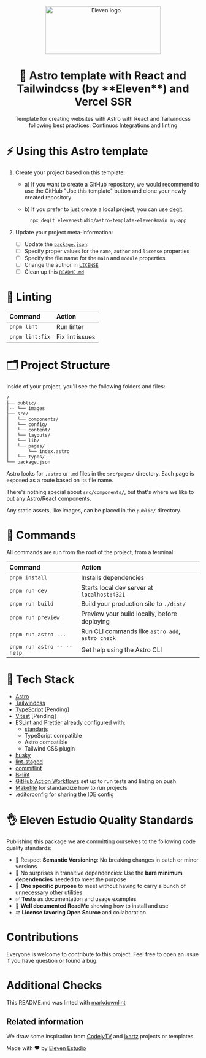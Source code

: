 <p align="center">
  <a href="https://elevenestudio.com">
    <img src="https://drive.google.com/uc?id=1y3czp-T2PxOi2R72PqOoFVGw4lACsSWA&export=download" width="300px" height="125px" alt="Eleven logo"/>
  </a>
</p>

<h1 align="center">
  🚀 Astro template with React and Tailwindcss (by **Eleven**) and Vercel SSR
</h1>

<p align="center">
  Template for creating websites with Astro with React and Tailwindcss following best practices: Continuos Integrations and linting
</p>

# ⚡️ **Using this Astro template**

1. Create your project based on this template:
    - a) If you want to create a GitHub repository, we would recommend to use the GitHub "Use this template" button and clone your newly created repository
    - b) If you prefer to just create a local project, you can use [degit](https://github.com/Rich-Harris/degit):

        ```bash
          npx degit elevenestudio/astro-template-eleven#main my-app
        ```

2. Update your project meta-information:
    - [ ] Update the [`package.json`](./package.json):
    - [ ] Specify proper values for the `name`, `author` and `license` properties
    - [ ] Specify the file name for the `main` and `module` properties
    - [ ] Change the author in [`LICENSE`](./package.json)
    - [ ] Clean up this [`README.md`](https://github.com/elevenestudio/astro-template-eleven/blob/main/README.md)

# 🔦 **Linting**

| Command                   | Action                                           |
| :------------------------ | :----------------------------------------------- |
| `pnpm lint`               | Run linter                                       |
| `pnpm lint:fix`           | Fix lint issues                                  |

# 🗂️ **Project Structure**

Inside of your project, you'll see the following folders and files:

```
/
├── public/
|-- └── images
├── src/
│   └── components/
│   └── config/
│   └── content/
│   └── layouts/
│   └── lib/
│   └── pages/
│       └── index.astro
│   └── types/
└── package.json
```

Astro looks for `.astro` or `.md` files in the `src/pages/` directory. Each page is exposed as a route based on its file name.

There's nothing special about `src/components/`, but that's where we like to put any Astro/React components.

Any static assets, like images, can be placed in the `public/` directory.

# 🧞 **Commands**

All commands are run from the root of the project, from a terminal:

| Command                   | Action                                           |
| :------------------------ | :----------------------------------------------- |
| `pnpm install`             | Installs dependencies                            |
| `pnpm run dev`             | Starts local dev server at `localhost:4321`      |
| `pnpm run build`           | Build your production site to `./dist/`          |
| `pnpm run preview`         | Preview your build locally, before deploying     |
| `pnpm run astro ...`       | Run CLI commands like `astro add`, `astro check` |
| `pnpm run astro -- --help` | Get help using the Astro CLI                     |

# 🌈 **Tech Stack**

- [Astro](https://astro.build/)
- [Tailwindcss](https://tailwindcss.com/)
- [TypeScript](https://www.typescriptlang.org) [Pending]
- [Vitest](https://vitest.dev/) [Pending]
- [ESLint](https://eslint.org) and [Prettier](https://prettier.io) already configured with:
  - [standarjs](https://standardjs.com/)
  - TypeScript compatible
  - Astro compatible
  - Tailwind CSS plugin
- [husky](https://typicode.github.io/husky/)
- [lint-staged](https://github.com/okonet/lint-staged)
- [commitlint](https://commitlint.js.org/#/)
- [ls-lint](https://ls-lint.org/)
- [GitHub Action Workflows](https://github.com/features/actions) set up to run tests and linting on push
- [Makefile](https://github.com/CodelyTV/typescript-react_library-vite_template/blob/main/Makefile) for standardize how to run projects
- [.editorconfig](https://editorconfig.org) for sharing the IDE config

# 👌 **Eleven Estudio Quality Standards**

Publishing this package we are committing ourselves to the following code quality standards:

- 🤝 Respect **Semantic Versioning**: No breaking changes in patch or minor versions
- 🤏 No surprises in transitive dependencies: Use the **bare minimum dependencies** needed to meet the purpose
- 🎯 **One specific purpose** to meet without having to carry a bunch of unnecessary other utilities
- ✅ **Tests** as documentation and usage examples
- 📖 **Well documented ReadMe** showing how to install and use
- ⚖️ **License favoring Open Source** and collaboration

# **Contributions**

Everyone is welcome to contribute to this project. Feel free to open an issue if you have question or found a bug.

# **Additional Checks**

This README.md was linted with
[markdownlint](https://github.com/DavidAnson/vscode-markdownlint)

## **Related information**

We draw some inspiration from [CodelyTV](https://github.com/CodelyTV) and [ixartz](https://github.com/ixartz/Astro-boilerplate) projects or templates.

Made with ♥ by [Eleven Estudio](https://elevenestudio.com)
